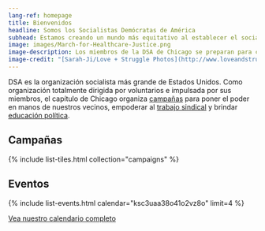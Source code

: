 ```yaml
---
lang-ref: homepage
title: Bienvenidos
headline: Somos los Socialistas Demócratas de América
subhead: Estamos creando un mundo más equitativo al establecer el socialismo como fuerza política. Creemos que nuestros gobiernos y nuestra economía deben operar, a través de la propiedad social, en beneficio de todos.
image: images/March-for-Healthcare-Justice.png
image-description: Los miembros de la DSA de Chicago se preparan para caminar en la March for Healthcare Justice del 27 de junio de 2020.
image-credit: "[Sarah-Ji/Love + Struggle Photos](http://www.loveandstrugglephotos.com/)"
---
```


DSA es la organización socialista más grande de Estados Unidos. Como organización totalmente dirigida por voluntarios e impulsada por sus miembros, el capítulo de Chicago organiza [campañas](campanas) para poner el poder en manos de nuestros vecinos, empoderar al [trabajo sindical](la-rama-laboral) y brindar [educación política](educacion-politica).

## Campañas

{% include list-tiles.html collection="campaigns" %}

## Eventos

{% include list-events.html calendar="ksc3uaa38o41o2vz8o" limit=4 %}

[Vea nuestro calendario completo](https://teamup.com/ksc3uaa38o41o2vz8o?view=a&lang=es)
